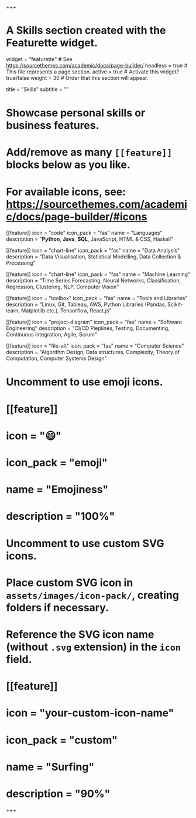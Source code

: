 +++
# A Skills section created with the Featurette widget.
widget = "featurette"  # See https://sourcethemes.com/academic/docs/page-builder/
headless = true  # This file represents a page section.
active = true  # Activate this widget? true/false
weight = 30  # Order that this section will appear.

title = "Skills"
subtitle = ""

# Showcase personal skills or business features.
# 
# Add/remove as many `[[feature]]` blocks below as you like.
# 
# For available icons, see: https://sourcethemes.com/academic/docs/page-builder/#icons

[[feature]]
  icon = "code"
  icon_pack = "fas"
  name = "Languages"
  description = "**Python**, **Java**, **SQL**, JavaScript, HTML & CSS, Haskell"

[[feature]]
  icon = "chart-line"
  icon_pack = "fas"
  name = "Data Analysis"
  description = "Data Visualisation, Statistical Modelling, Data Collection & Processing"

[[feature]]
  icon = "chart-line"
  icon_pack = "fas"
  name = "Machine Learning"
  description = "Time Series Forecasting, Neural Networks, Classification, Regression, Clustering, NLP, Computer Vision"
  
[[feature]]
  icon = "toolbox"
  icon_pack = "fas"
  name = "Tools and Libraries"
  description = "Linux, Git, Tableau, AWS, Python Libraries (Pandas, Scikit-learn, Matplotlib etc.), Tensorflow, React.js"

[[feature]]
  icon = "project-diagram"
  icon_pack = "fas"
  name = "Software Engineering"
  description = "CI/CD Pieplines, Testing, Documenting, Continuous integration, Agile, Scrum"
  
[[feature]]
  icon = "file-alt"
  icon_pack = "fas"
  name = "Computer Science"
  description = "Algorithm Design, Data structures, Complexity, Theory of Computation, Computer Systems Design"


# Uncomment to use emoji icons.
# [[feature]]
#  icon = ":smile:"
#  icon_pack = "emoji"
#  name = "Emojiness"
#  description = "100%"  

# Uncomment to use custom SVG icons.
# Place custom SVG icon in `assets/images/icon-pack/`, creating folders if necessary.
# Reference the SVG icon name (without `.svg` extension) in the `icon` field.
# [[feature]]
#  icon = "your-custom-icon-name"
#  icon_pack = "custom"
#  name = "Surfing"
#  description = "90%"

+++
